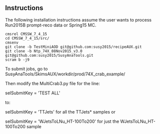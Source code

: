 ## Instructions

The following installation instructions assume the user wants to process Run2015B prompt-reco data or Spring15 MC.

```
cmsrel CMSSW_7_4_15
cd CMSSW_7_4_15/src/
cmsenv
git clone -b TestMiniAOD git@github.com:susy2015/recipeAUX.git
git clone -b Ntp_74X_08Nov2015_v3.0 git@github.com:susy2015/SusyAnaTools.git
scram b -j9
```

To submit jobs, go to SusyAnaTools/SkimsAUX/workdir/prod/74X_crab_example/

Then modify the MultiCrab3.py file for the line:

selSubmitKey = 'TEST ALL'

to:

selSubmitKey = 'TTJets' for all the TTJets* samples or

selSubmitKey = 'WJetsToLNu_HT-100To200' for just the WJetsToLNu_HT-100To200 sample
